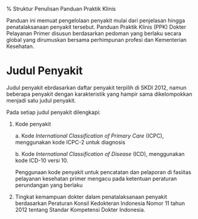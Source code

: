 % Struktur Penulisan Panduan Praktik Klinis

Panduan ini memuat pengelolaan penyakit mulai dari penjelasan hingga
penatalaksanaan penyakit tersebut. Panduan Praktik Klinis (PPK) Dokter
Pelayanan Primer disusun berdasarkan pedoman yang berlaku secara global yang
dirumuskan bersama perhimpunan profesi dan Kementerian Kesehatan.

# Judul Penyakit

Judul penyakit ebrdasarkan daftar penyakit terpilih di SKDI 2012, namun beberapa penyakit dengan karakteristik yang hampir sama dikelompokkan menjadi satu judul penyakit. 

Pada setiap judul penyakit dilengkapi:

1. Kode penyakit

   a. Kode *International Classification of Primary Care* (ICPC), menggunakan
   kode ICPC-2 untuk diagnosis

   b. Kode *International Classification of Disease* (ICD), menggunakan kode
   ICD-10 versi 10.

   Penggunaan kode penyakit untuk pencatatan dan pelaporan di fasiitas
   pelayanan kesehatan primer mengacu pada ketentuan peraturan perundangan yang
   berlaku

2. Tingkat kemampuan dokter dalam penatalaksanaan penyakit berdasarkan
   Peraturan Konsil Kedokteran Indonesia Nomor 11 tahun 2012 tentang Standar
   Kompetensi Dokter Indonesia.
